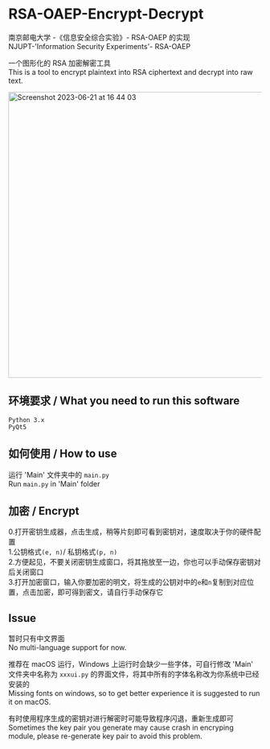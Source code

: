 # RSA-OAEP-Encrypt-Decrypt
南京邮电大学 -《信息安全综合实验》- RSA-OAEP 的实现<br>
NJUPT-'Information Security Experiments'- RSA-OAEP<br>

一个图形化的 RSA 加密解密工具<br>
This is a tool to encrypt plaintext into RSA ciphertext and decrypt into raw text.

<img width="568" alt="Screenshot 2023-06-21 at 16 44 03" src="https://github.com/oasisisis/RSA-OAEP-Encrypt-Decrypt/assets/62041306/9327a159-7948-455e-aba8-16e1ba4496aa">



## 环境要求 / What you need to run this software
`Python 3.x`<br>
`PyQt5`


## 如何使用 / How to use
运行 'Main' 文件夹中的 `main.py`<br>
Run `main.py` in 'Main' folder

## 加密 / Encrypt
0.打开密钥生成器，点击生成，稍等片刻即可看到密钥对，速度取决于你的硬件配置<br>
1.公钥格式`(e, n)`/ 私钥格式`(p, n)`<br>
2.方便起见，不要关闭密钥生成窗口，将其拖放至一边，你也可以手动保存密钥对后关闭窗口<br>
3.打开加密窗口，输入你要加密的明文，将生成的公钥对中的`e`和`n`复制到对应位置，点击加密，即可得到密文，请自行手动保存它<br>


## Issue
暂时只有中文界面<br>
No multi-language support for now.<br>

推荐在 macOS 运行，Windows 上运行时会缺少一些字体，可自行修改 'Main' 文件夹中名称为 `xxxui.py` 的界面文件，将其中所有的字体名称改为你系统中已经安装的<br>
Missing fonts on windows, so to get better experience it is suggested to run it on macOS.<br>

有时使用程序生成的密钥对进行解密时可能导致程序闪退，重新生成即可<br>
Sometimes the key pair you generate may cause crash in encryping module, please re-generate key pair to avoid this problem.

